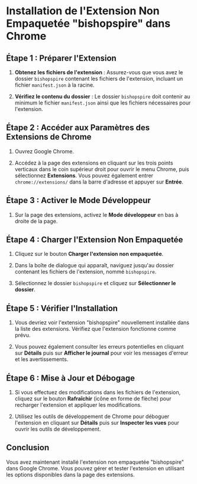# Installation de l'Extension Non Empaquetée "bishopspire" dans Chrome

## Étape 1 : Préparer l'Extension

1. **Obtenez les fichiers de l'extension** : Assurez-vous que vous avez le dossier `bishopspire` contenant les fichiers de l'extension, incluant un fichier `manifest.json` à la racine.

2. **Vérifiez le contenu du dossier** : Le dossier `bishopspire` doit contenir au minimum le fichier `manifest.json` ainsi que les fichiers nécessaires pour l'extension.

## Étape 2 : Accéder aux Paramètres des Extensions de Chrome

1. Ouvrez Google Chrome.

2. Accédez à la page des extensions en cliquant sur les trois points verticaux dans le coin supérieur droit pour ouvrir le menu Chrome, puis sélectionnez **Extensions**. Vous pouvez également entrer `chrome://extensions/` dans la barre d'adresse et appuyer sur **Entrée**.

## Étape 3 : Activer le Mode Développeur

1. Sur la page des extensions, activez le **Mode développeur** en bas à droite de la page.

## Étape 4 : Charger l'Extension Non Empaquetée

1. Cliquez sur le bouton **Charger l'extension non empaquetée**.

2. Dans la boîte de dialogue qui apparaît, naviguez jusqu'au dossier contenant les fichiers de l'extension, nommé `bishopspire`.

3. Sélectionnez le dossier `bishopspire` et cliquez sur **Sélectionner le dossier**.

## Étape 5 : Vérifier l'Installation

1. Vous devriez voir l'extension "bishopspire" nouvellement installée dans la liste des extensions. Vérifiez que l'extension fonctionne comme prévu.

2. Vous pouvez également consulter les erreurs potentielles en cliquant sur **Détails** puis sur **Afficher le journal** pour voir les messages d'erreur et les avertissements.

## Étape 6 : Mise à Jour et Débogage

1. Si vous effectuez des modifications dans les fichiers de l'extension, cliquez sur le bouton **Rafraîchir** (icône en forme de flèche) pour recharger l'extension et appliquer les modifications.

2. Utilisez les outils de développement de Chrome pour déboguer l'extension en cliquant sur **Détails** puis sur **Inspecter les vues** pour ouvrir les outils de développement.

## Conclusion

Vous avez maintenant installé l'extension non empaquetée "bishopspire" dans Google Chrome. Vous pouvez gérer et tester l'extension en utilisant les options disponibles dans la page des extensions.
